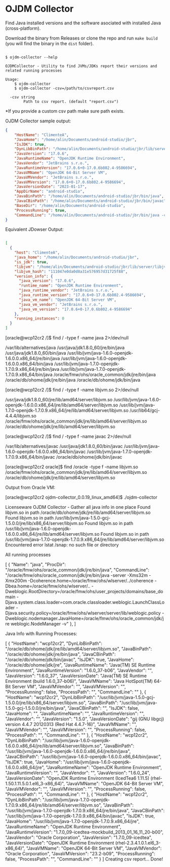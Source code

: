 # OJDM Collector

Find Java installed versions and the software asociated with installed Java (cross-platform).

Download the binary from Releases or clone the repo and run `make build` (you will find the binary in the `dist` folder).

```shell

$ ojdm-collector --help

OJDMCollector - Utility to find JVMs/JDKs report their versions and related running processes

Usage:
    $ ojdm-collector
    $ ojdm-collector -csv=/path/to/csvreport.csv

  -csv string
        Path to csv report. (default "report.csv")
```

*If you provide a custom csv path make sure path exists.


OJDM Collector sample output:

```json
{
    "HostName": "ClimenteA",
    "JavaHome": "/home/alin/Documents/android-studio/jbr",
    "IsJDK": true,
    "DynLibBinPath": "/home/alin/Documents/android-studio/jbr/lib/server/libjvm.so",
    "JavaVersion": "17.0.6",
    "JavaRuntimeName": "OpenJDK Runtime Environment",
    "JavaVendor": "JetBrains s.r.o.",
    "JavaRuntimeVersion": "17.0.6+0-17.0.6b802.4-9586694",
    "JavaVMName": "OpenJDK 64-Bit Server VM",
    "JavaVMVendor": "JetBrains s.r.o.",
    "JavaVMVersion": "17.0.6+0-17.0.6b802.4-9586694",
    "JavaVersionDate": "2023-01-17",
    "AppDirName": "android-studio",
    "JavaBinPath": "/home/alin/Documents/android-studio/jbr/bin/java",
    "JavaCBinPath": "/home/alin/Documents/android-studio/jbr/bin/javac",
    "BaseDir": "/home/alin/Documents/android-studio",
    "ProcessRunning": true,
    "CommandLine": "/home/alin/Documents/android-studio/jbr/bin/java -classpath etc"
}
```

Equivalent JDowser Output:

```json

[
  {
    "host": "ClimenteA",
    "java_home": "/home/alin/Documents/android-studio/jbr",
    "is_jdk": true,
    "libjvm": "/home/alin/Documents/android-studio/jbr/lib/server/libjvm.so",
    "libjvm_hash": "111047e0da0d8a31e576957d31725f88",
    "version_info": {
      "java_version": "17.0.6",
      "runtime_name": "OpenJDK Runtime Environment",
      "java_runtime_vendor": "JetBrains s.r.o.",
      "java_runtime_version": "17.0.6+0-17.0.6b802.4-9586694",
      "java_vm_name": "OpenJDK 64-Bit Server VM",
      "java_vm_vendor": "JetBrains s.r.o.",
      "java_vm_version": "17.0.6+0-17.0.6b802.4-9586694"
    },
    "running_instances": 0
  }
]

```





[oracle@wcp12cr2 /]$ find / -type f -name java 2>/dev/null

/var/lib/alternatives/java
/usr/java/jdk1.8.0_60/jre/bin/java
/usr/java/jdk1.8.0_60/bin/java
/usr/lib/jvm/java-1.6.0-openjdk-1.6.0.0.x86_64/jre/bin/java
/usr/lib/jvm/java-1.6.0-openjdk-1.6.0.0.x86_64/bin/java
/usr/lib/jvm/java-1.7.0-openjdk-1.7.0.9.x86_64/jre/bin/java
/usr/lib/jvm/java-1.7.0-openjdk-1.7.0.9.x86_64/bin/java
/oracle/fmw/ohs/oracle_common/jdk/jre/bin/java
/oracle/db/ohome/jdk/jre/bin/java
/oracle/db/ohome/jdk/bin/java


[oracle@wcp12cr2 /]$ find / -type f -name libjvm.so 2>/dev/null

/usr/java/jdk1.8.0_60/jre/lib/amd64/server/libjvm.so
/usr/lib/jvm/java-1.6.0-openjdk-1.6.0.0.x86_64/jre/lib/amd64/server/libjvm.so
/usr/lib/jvm/java-1.7.0-openjdk-1.7.0.9.x86_64/jre/lib/amd64/server/libjvm.so
/usr/lib64/gcj-4.4.4/libjvm.so
/oracle/fmw/ohs/oracle_common/jdk/jre/lib/amd64/server/libjvm.so
/oracle/db/ohome/jdk/jre/lib/amd64/server/libjvm.so


[oracle@wcp12cr2 /]$ find / -type f -name javac 2>/dev/null

/var/lib/alternatives/javac
/usr/java/jdk1.8.0_60/bin/javac
/usr/lib/jvm/java-1.6.0-openjdk-1.6.0.0.x86_64/bin/javac
/usr/lib/jvm/java-1.7.0-openjdk-1.7.0.9.x86_64/bin/javac
/oracle/db/ohome/jdk/bin/javac



[oracle@wcp12cr2 oracle]$ find /oracle -type f -name libjvm.so
/oracle/fmw/ohs/oracle_common/jdk/jre/lib/amd64/server/libjvm.so
/oracle/db/ohome/jdk/jre/lib/amd64/server/libjvm.so



Output from Oracle VM:



[oracle@wcp12cr2 ojdm-collector_0.0.19_linux_amd64]$ ./ojdm-collector

Licenseware OJDM Collector - Gather all java info in one place
Found libjvm.so in path /oracle/db/ohome/jdk/jre/lib/amd64/server/libjvm.so
Found libjvm.so in path /usr/lib/jvm/java-1.5.0-gcj-1.5.0.0/jre/lib/x86_64/server/libjvm.so
Found libjvm.so in path /usr/lib/jvm/java-1.6.0-openjdk-1.6.0.0.x86_64/jre/lib/amd64/server/libjvm.so
Found libjvm.so in path /usr/lib/jvm/java-1.7.0-openjdk-1.7.0.9.x86_64/jre/lib/amd64/server/libjvm.so
Encountered error lstat /snap: no such file or directory

All running processes

[
  {
    "Name": "java",
    "ProcDir": "/oracle/fmw/ohs/oracle_common/jdk/jre/bin/java",
    "CommandLine": "/oracle/fmw/ohs/oracle_common/jdk/jre/bin/java -server -Xms32m -Xmx200m -Dcoherence.home=/oracle/fmw/ohs/wlserver/../coherence -Dbea.home=/oracle/fmw/ohs/wlserver/.. -Dweblogic.RootDirectory=/oracle/fmw/ohs/user_projects/domains/base_domain -Djava.system.class.loader=com.oracle.classloader.weblogic.LaunchClassLoader -Djava.security.policy=/oracle/fmw/ohs/wlserver/server/lib/weblogic.policy -Dweblogic.nodemanager.JavaHome=/oracle/fmw/ohs/oracle_common/jdk/jre weblogic.NodeManager -v"
  },
]

Java Info with Running Processes:

[
  {
    "HostName": "wcp12cr2",
    "DynLibBinPath": "/oracle/db/ohome/jdk/jre/lib/amd64/server/libjvm.so",
    "JavaBinPath": "/oracle/db/ohome/jdk/jre/bin/java",
    "JavaCBinPath": "/oracle/db/ohome/jdk/bin/javac",
    "IsJDK": true,
    "JavaHome": "/oracle/db/ohome/jdk/jre",
    "JavaRuntimeName": "Java(TM) SE Runtime Environment",
    "JavaRuntimeVersion": "1.6.0_37-b06",
    "JavaVendor": "",
    "JavaVersion": "1.6.0_37",
    "JavaVersionDate": "Java(TM) SE Runtime Environment (build 1.6.0_37-b06)",
    "JavaVMName": "Java HotSpot(TM) 64-Bit Server VM",
    "JavaVMVendor": "",
    "JavaVMVersion": "",
    "ProcessRunning": false,
    "ProcessPath": "",
    "CommandLine": ""
  },
  {
    "HostName": "wcp12cr2",
    "DynLibBinPath": "/usr/lib/jvm/java-1.5.0-gcj-1.5.0.0/jre/lib/x86_64/server/libjvm.so",
    "JavaBinPath": "/usr/lib/jvm/java-1.5.0-gcj-1.5.0.0/jre/bin/java",
    "JavaCBinPath": "",
    "IsJDK": false,
    "JavaHome": "",
    "JavaRuntimeName": "",
    "JavaRuntimeVersion": "",
    "JavaVendor": "",
    "JavaVersion": "1.5.0",
    "JavaVersionDate": "gij (GNU libgcj) version 4.4.7 20120313 (Red Hat 4.4.7-16)",
    "JavaVMName": "",
    "JavaVMVendor": "",
    "JavaVMVersion": "",
    "ProcessRunning": false,
    "ProcessPath": "",
    "CommandLine": ""
  },
  {
    "HostName": "wcp12cr2",
    "DynLibBinPath": "/usr/lib/jvm/java-1.6.0-openjdk-1.6.0.0.x86_64/jre/lib/amd64/server/libjvm.so",
    "JavaBinPath": "/usr/lib/jvm/java-1.6.0-openjdk-1.6.0.0.x86_64/jre/bin/java",
    "JavaCBinPath": "/usr/lib/jvm/java-1.6.0-openjdk-1.6.0.0.x86_64/bin/javac",
    "IsJDK": true,
    "JavaHome": "/usr/lib/jvm/java-1.6.0-openjdk-1.6.0.0.x86_64/jre",
    "JavaRuntimeName": "OpenJDK Runtime Environment",
    "JavaRuntimeVersion": "",
    "JavaVendor": "",
    "JavaVersion": "1.6.0_24",
    "JavaVersionDate": "OpenJDK Runtime Environment (IcedTea6 1.11.5) (rhel-1.50.1.11.5.0.1.el6_3-x86_64)",
    "JavaVMName": "OpenJDK 64-Bit Server VM",
    "JavaVMVendor": "",
    "JavaVMVersion": "",
    "ProcessRunning": false,
    "ProcessPath": "",
    "CommandLine": ""
  },
  {
    "HostName": "wcp12cr2",
    "DynLibBinPath": "/usr/lib/jvm/java-1.7.0-openjdk-1.7.0.9.x86_64/jre/lib/amd64/server/libjvm.so",
    "JavaBinPath": "/usr/lib/jvm/java-1.7.0-openjdk-1.7.0.9.x86_64/jre/bin/java",
    "JavaCBinPath": "/usr/lib/jvm/java-1.7.0-openjdk-1.7.0.9.x86_64/bin/javac",
    "IsJDK": true,
    "JavaHome": "/usr/lib/jvm/java-1.7.0-openjdk-1.7.0.9.x86_64/jre",
    "JavaRuntimeName": "OpenJDK Runtime Environment",
    "JavaRuntimeVersion": "1.7.0_09-icedtea-mockbuild_2013_01_16_11_20-b00",
    "JavaVendor": "Oracle Corporation",
    "JavaVersion": "1.7.0_09-icedtea",
    "JavaVersionDate": "OpenJDK Runtime Environment (rhel-2.3.4.1.0.1.el6_3-x86_64)",
    "JavaVMName": "OpenJDK 64-Bit Server VM",
    "JavaVMVendor": "Oracle Corporation",
    "JavaVMVersion": "23.2-b09",
    "ProcessRunning": false,
    "ProcessPath": "",
    "CommandLine": ""
  }
]
Creating csv report...
Done!
